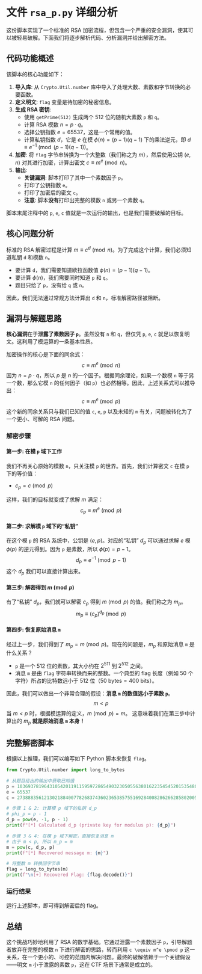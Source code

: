 # 文件 `rsa_p.py` 详细分析

这份脚本实现了一个标准的 RSA 加密流程，但包含一个严重的安全漏洞，使其可以被轻易破解。下面我们将逐步解析代码、分析漏洞并给出解密方法。

## 代码功能概述

该脚本的核心功能如下：

1.  **导入库**: 从 `Crypto.Util.number` 库中导入了处理大数、素数和字节转换的必要函数。
2.  **定义明文**: `flag` 变量是待加密的秘密信息。
3.  **生成 RSA 密钥**:
      * 使用 `getPrime(512)` 生成两个 512 位的随机大素数 `p` 和 `q`。
      * 计算 RSA 模数 $n = p \cdot q$。
      * 选择公钥指数 $e = 65537$，这是一个常用的值。
      * 计算私钥指数 $d$，它是 $e$ 在模 $\phi(n) = (p-1)(q-1)$ 下的乘法逆元，即 $d \equiv e^{-1} \pmod{(p-1)(q-1)}$。
4.  **加密**: 将 `flag` 字节串转换为一个大整数（我们称之为 $m$），然后使用公钥 $(e, n)$ 对其进行加密，计算出密文 $c \equiv m^e \pmod n$。
5.  **输出**:
      * **关键漏洞**: 脚本打印了其中一个素数因子 `p`。
      * 打印了公钥指数 `e`。
      * 打印了加密后的密文 `c`。
      * **注意**: 脚本**没有**打印出完整的模数 `n` 或另一个素数 `q`。

脚本末尾注释中的 `p`, `e`, `c` 值就是一次运行的输出，也是我们需要破解的目标。

## 核心问题分析

标准的 RSA 解密过程是计算 $m \equiv c^d \pmod n$。为了完成这个计算，我们必须知道私钥 `d` 和模数 `n`。

  * 要计算 `d`，我们需要知道欧拉函数值 $\phi(n) = (p-1)(q-1)$。
  * 要计算 $\phi(n)$，我们需要同时知道 `p` 和 `q`。
  * 题目只给了 `p`，没有给 `q` 或 `n`。

因此，我们无法通过常规方法计算出 `d` 和 `n`，标准解密路径被阻断。

## 漏洞与解题思路

**核心漏洞**在于**泄露了素数因子 `p`**。虽然没有 `n` 和 `q`，但仅凭 `p`, `e`, `c` 就足以恢复明文。这利用了模运算的一条基本性质。

加密操作的核心是下面的同余式：
$$c \equiv m^e \pmod n$$
因为 $n = p \cdot q$，所以 $p$ 是 $n$ 的一个因子。根据同余理论，如果一个数模 `n` 等于另一个数，那么它模 `n` 的任何因子（如 `p`）也必然相等。因此，上述关系式可以推导出：
$$c \equiv m^e \pmod p$$
这个新的同余关系只与我们已知的值 `c`, `e`, `p` 以及未知的 `m` 有关，问题被转化为了一个更小、可解的 RSA 问题。

### **解密步骤**

#### **第一步: 在模 `p` 域下工作**

我们不再关心原始的模数 `n`，只关注模 `p` 的世界。首先，我们计算密文 `c` 在模 `p` 下的等价值：

  * $c_p = c \pmod p$

这样，我们的目标就变成了求解 $m$ 满足：
$$c_p \equiv m^e \pmod p$$

#### **第二步: 求解模 `p` 域下的“私钥”**

在这个模 `p` 的 RSA 系统中，公钥是 $(e, p)$。对应的“私钥” $d_p$ 可以通过求解 $e$ 模 $\phi(p)$ 的逆元得到。因为 `p` 是素数，所以 $\phi(p) = p - 1$。
$$d_p \equiv e^{-1} \pmod{p-1}$$
这个 $d_p$ 我们可以直接计算出来。

#### **第三步: 解密得到 $m \pmod p$**

有了“私钥” $d_p$，我们就可以解密 $c_p$ 得到 $m \pmod p$ 的值。我们称之为 $m_p$。
$$m_p \equiv (c_p)^{d_p} \pmod p$$

#### **第四步: 恢复原始消息 `m`**

经过上一步，我们得到了 $m_p = m \pmod p$。现在的问题是，$m_p$ 和原始消息 `m` 是什么关系？

  * `p` 是一个 512 位的素数，其大小约在 $2^{511}$ 到 $2^{512}$ 之间。
  * 消息 `m` 是由 `flag` 字符串转换而来的整数。一个典型的 flag 长度（例如 50 个字符）所占的比特数远小于 512 位（$50 \text{ bytes} = 400 \text{ bits}$）。

因此，我们可以做出一个非常合理的假设：**消息 `m` 的数值远小于素数 `p`**。
$$m < p$$
当 $m < p$ 时，根据模运算的定义，$m \pmod p = m$。
这意味着我们在第三步中计算出的 $m_p$ **就是原始消息 `m` 本身！**

## 完整解密脚本

根据以上推理，我们可以编写如下 Python 脚本来恢复 `flag`。

```python
from Crypto.Util.number import long_to_bytes

# 从题目给出的输出中获取已知值
p = 10369378196431054201191159597286549032305055638016223545452015354806104088488963911546484924978294040977832296121112024196640022021990223152532806666631559
e = 65537
c = 27388835612130218840077826837436023653857551692840082862662858020057766886891088270344878641226208642137158892183837121596685004030841697200165597143326602304400023205163831709646742028989455023724511385977743011930918676953102794566297213953449275396354793891191186160422958884959469309947906976313707092335

# 步骤 1 & 2: 计算模 p 域下的私钥 d_p
# phi_p = p - 1
d_p = pow(e, -1, p - 1)
print(f"[*] Calculated d_p (private key for modulus p): {d_p}")

# 步骤 3 & 4: 在模 p 域下解密，直接恢复消息 m
# 由于 m < p, 所以 m_p = m
m = pow(c, d_p, p)
print(f"[*] Recovered message m: {m}")

# 将整数 m 转换回字节串
flag = long_to_bytes(m)
print(f"\n[+] Recovered Flag: {flag.decode()}")

```

### **运行结果**

运行上述脚本，即可得到解密后的 flag。

## 总结

这个挑战巧妙地利用了 RSA 的数学基础。它通过泄露一个素数因子 `p`，引导解题者放弃在完整的模数 `n` 下进行解密的思路，转而利用 `c \equiv m^e \pmod p` 这一关系，在一个更小的、可控的范围内解决问题。最终的破解依赖于一个关键假设——明文 `m` 小于泄露的素数 `p`，这在 CTF 场景下通常是成立的。